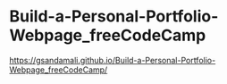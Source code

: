 # Build-a-Personal-Portfolio-Webpage_freeCodeCamp

 https://gsandamali.github.io/Build-a-Personal-Portfolio-Webpage_freeCodeCamp/
